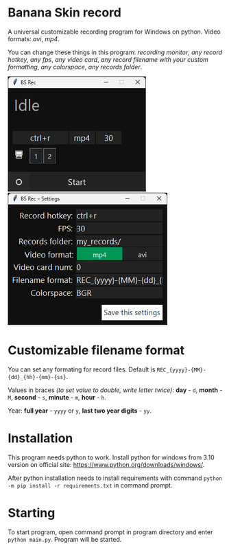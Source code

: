 # Banana Skin record
A universal customizable recording program for Windows on python.
Video formats: *avi*, *mp4*.

You can change these things in this program: *recording monitor*, *any record hotkey*, *any fps*, *any video card*, *any record filename with your custom formatting*, *any colorspace*, *any records folder*.

![Main window screenshot](/screenshot1.png)
![Settings window screenshot](/screenshot2.png)

# Customizable filename format
You can set any formating for record files. Default is ``REC_{yyyy}-{MM}-{dd}_{hh}-{mm}-{ss}``.

Values in braces *(to set value to double, write letter twice)*: **day** - ``d``, **month** - ``M``, **second** - ``s``, **minute** - ``m``, **hour** - ``h``.

Year: **full year** - ``yyyy`` or ``y``, **last two year digits** - ``yy``.

# Installation
This program needs python to work. Install python for windows from 3.10 version on official site: https://www.python.org/downloads/windows/.

After python installation needs to install requirements with command ``python -m pip install -r requirements.txt`` in command prompt.

# Starting
To start program, open command prompt in program directory and enter ``python main.py``. Program will be started.
